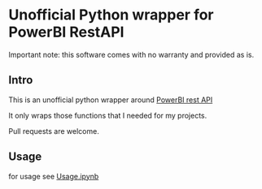 # Unofficial Python wrapper for PowerBI RestAPI

Important note: this software comes with no warranty and provided as is.

## Intro

This is an unofficial python wrapper around [PowerBI rest API][1]

It only wraps those functions that I needed for my projects.

Pull requests are welcome.

## Usage

for usage see [Usage.ipynb][2]

[1]: https://msdn.microsoft.com/en-us/library/mt147898.aspx
[2]: Usage.ipynb

